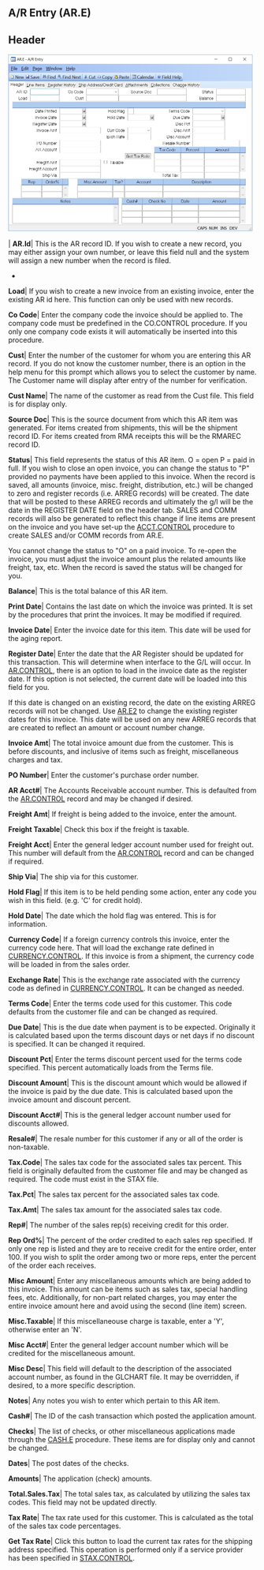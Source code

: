 ## A/R Entry (AR.E)
<PageHeader />

## Header

![](./AR-E-1.jpg)

| **AR.Id**|  This is the AR record ID. If you wish to create a new record,
you may either assign your own number, or leave this field null and the system
will assign a new number when the record is filed.

-  
**Load**|  If you wish to create a new invoice from an existing invoice, enter
the existing AR id here. This function can only be used with new records.

**Co Code**|  Enter the company code the invoice should be applied to. The
company code must be predefined in the CO.CONTROL procedure. If you only one
company code exists it will automatically be inserted into this procedure.

**Cust**|  Enter the number of the customer for whom you are entering this AR
record. If you do not
know the customer number, there is an option in the help menu for this prompt
which allows
you to select the customer by name. The Customer name will display after entry
of the number for verification.

**Cust Name**|  The name of the customer as read from the Cust file. This
field is for display only.

**Source Doc**|  This is the source document from which this AR item was
generated. For items created from shipments, this will be the shipment record
ID. For items created from RMA receipts this will be the RMAREC record ID.

**Status**|  This field represents the status of this AR item. O = open P =
paid in full. If you wish to close an open invoice, you can change the status
to "P" provided no payments have been applied to this invoice. When the record
is saved, all amounts (invoice, misc. freight, distribution, etc.) will be
changed to zero and register records (i.e. ARREG records) will be created. The
date that will be posted to these ARREG records and ultimately the g/l will be
the date in the REGISTER DATE field on the header tab. SALES and COMM records
will also be generated to reflect this change if line items are present on the
invoice and you have set-up the [ACCT.CONTROL](../ACCT-CONTROL/README.md) procedure to
create SALES and/or COMM records from AR.E.

You cannot change the status to "O" on a paid invoice. To re-open the invoice,
you must adjust the invoice amount plus the related amounts like freight, tax,
etc. When the record is saved the status will be changed for you.

**Balance**|  This is the total balance of this AR item.

**Print Date**|  Contains the last date on which the invoice was printed. It
is set by the procedures that print the invoices. It may be modified if
required.

**Invoice Date**|  Enter the invoice date for this item. This date will be
used for the aging report.

**Register Date**|  Enter the date that the AR Register should be updated for
this transaction. This will determine when interface to the G/L will occur. In
[AR.CONTROL](../AR-CONTROL/README.md), there is an option to load in the invoice date
as the register date. If this option is not selected, the current date will be
loaded into this field for you.

If this date is changed on an existing record, the date on the existing ARREG
records will not be changed. Use [AR.E2](../AR-E2/README.md) to change the existing
register dates for this invoice. This date will be used on any new ARREG
records that are created to reflect an amount or account number change.

**Invoice Amt**|  The total invoice amount due from the customer. This is
before discounts, and inclusive of items such as freight, miscellaneous
charges and tax.

**PO Number**|  Enter the customer's purchase order number.

**AR Acct#**|  The Accounts Receivable account number. This is defaulted from
the [AR.CONTROL](../AR-CONTROL/README.md) record and may be changed if desired.

**Freight Amt**|  If freight is being added to the invoice, enter the amount.

**Freight Taxable**|  Check this box if the freight is taxable.

**Freight Acct**|  Enter the general ledger account number used for freight
out. This number will default from the [AR.CONTROL](../AR-CONTROL/README.md) record and
can be changed if required.

**Ship Via**|  The ship via for this customer.

**Hold Flag**|  If this item is to be held pending some action, enter any code
you wish in this field. (e.g. 'C' for credit hold).

**Hold Date**|  The date which the hold flag was entered. This is for
information.

**Currency Code**|  If a foreign currency controls this invoice, enter the
currency code here. That will load the exchange rate defined in
[CURRENCY.CONTROL](../CURRENCY-CONTROL/README.md). If this invoice is from a shipment,
the currency code will be loaded in from the sales order.

**Exchange Rate**|  This is the exchange rate associated with the currency
code as defined in [CURRENCY.CONTROL](../CURRENCY-CONTROL/README.md). It can be changed
as needed.

**Terms Code**|  Enter the terms code used for this customer. This code
defaults from the customer file and can be changed as required.

**Due Date**|  This is the due date when payment is to be expected. Originally
it is calculated based upon the terms discount days or net days if no discount
is specified. It can be changed it required.

**Discount Pct**|  Enter the terms discount percent used for the terms code
specified. This percent automatically loads from the Terms file.

**Discount Amount**|  This is the discount amount which would be allowed if
the invoice is paid by the due date. This is calculated based upon the invoice
amount and discount percent.

**Discount Acct#**|  This is the general ledger account number used for
discounts allowed.

**Resale#**|  The resale number for this customer if any or all of the order
is non-taxable.

**Tax.Code**|  The sales tax code for the associated sales tax percent. This
field is originally defaulted from the customer file and may be changed as
required. The code must exist in the STAX file.

**Tax.Pct**|  The sales tax percent for the associated sales tax code.

**Tax.Amt**|  The sales tax amount for the associated sales tax code.

**Rep#**|  The number of the sales rep(s) receiving credit for this order.

**Rep Ord%**|  The percent of the order credited to each sales rep specified.
If only one rep is listed and they are to receive credit for the entire order,
enter 100. If you wish to split the order among two or more reps, enter the
percent of the order each receives.

**Misc Amount**|  Enter any miscellaneous amounts which are being added to
this invoice. This amount can be items such as sales tax, special handling
fees, etc. Additionally, for non-part related charges, you may enter the
entire invoice amount here and avoid using the second (line item) screen.

**Misc.Taxable**|  If this miscellaneouse charge is taxable, enter a 'Y',
otherwise enter an 'N'.

**Misc Acct#**|  Enter the general ledger account number which will be
credited for the miscellaneous amount.

**Misc Desc**|  This field will default to the description of the associated
account number, as found in the
GLCHART file. It may be overridden, if desired, to a more specific
description.

**Notes**|  Any notes you wish to enter which pertain to this AR item.

**Cash#**|  The ID of the cash transaction which posted the application
amount.

**Checks**|  The list of checks, or other miscellaneous applications made
through the [CASH.E](../CASH-E/README.md) procedure. These items are for display only
and cannot be changed.

**Dates**|  The post dates of the checks.

**Amounts**|  The application (check) amounts.

**Total.Sales.Tax**|  The total sales tax, as calculated by utilizing the
sales tax codes. This field may not be updated directly.

**Tax Rate**|  The tax rate used for this customer. This is calculated as the
total of the sales tax code percentages.

**Get Tax Rate**|  Click this button to load the current tax rates for the
shipping address specified. This operation is performed only if a service
provider has been specified in [STAX.CONTROL](../STAX-CONTROL/README.md).


<badge text= "Version 8.10.57 " vertical="middle" />

<PageFooter />
